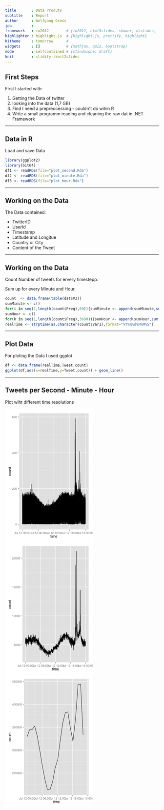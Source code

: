 ```yaml
---
title       : Data Produts
subtitle    : Report
author      : Wolfgang Gross
job         : 
framework   : io2012        # {io2012, html5slides, shower, dzslides, ...}
highlighter : highlight.js  # {highlight.js, prettify, highlight}
hitheme     : tomorrow      # 
widgets     : []            # {mathjax, quiz, bootstrap}
mode        : selfcontained # {standalone, draft}
knit        : slidify::knit2slides
---
```



## First Steps 

First I started with:

1. Getting the Data of twitter
2. looking into the data (1,7 GB)
3. Find I need a prepreocessing -  couldn't do wihin R
4. Write a small programm reading and cleaning the raw dat in .NET Framework


---
## Data in R
Load and save Data


```r
library(ggplot2)
library(bit64)
df1 <- readRDS(file="plot_second.Rda")
df2 <- readRDS(file="plot_minute.Rda")
df3 <- readRDS(file="plot_hour.Rda")
```

---

## Working on the Data
The Data contained:

* TwitterID
* UserId
* Timestamp
* Latitude and Longitue
* Country or City
* Content of the Tweet

---
## Working on the Data
Count Number of tweets for ervery timestepp.

Sum up for every Minute and Hour.


```r
count  <- data.frame(table(dat$V3))
sumMinute <- c()
for(i in seq(1,length(count$Freq),60)){sumMinute <- append(sumMinute,sum(count$Freq[i:(i+60)]))}
sumHour <- c()
for(k in seq(1,length(count$Freq),3600)){sumHour <- append(sumHour,sum(count$Freq[k:(k+3600)]))}
realTime <- strptime(as.character(count$Var1),format="%Y%m%d%H%M%S")
```

---
## Plot Data
For ploting the Data I used ggplot

```r
df <- data.frame(realTime,Tweet.count)
ggplot(df,aes(x=realTime,y=Tweet.count)) + geom_line()
```

---
## Tweets per Second - Minute - Hour
Plot wiht different time resolutions

![plot of chunk unnamed-chunk-4](figure/unnamed-chunk-4-1.png) ![plot of chunk unnamed-chunk-4](figure/unnamed-chunk-4-2.png) ![plot of chunk unnamed-chunk-4](figure/unnamed-chunk-4-3.png) 
